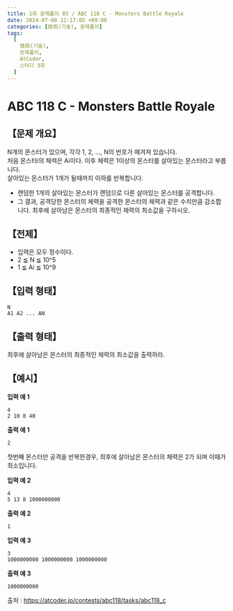 ```yaml
---
title: 1회 문제풀이 03 / ABC 118 C - Monsters Battle Royale
date: 2024-07-08 12:17:05 +09:00
categories: [技術(기술), 문제풀이]
tags:
  [
    技術(기술),
    문제풀이,
    AtCoder,
    스터디 3회
  ]
---
```

# ABC 118 C - Monsters Battle Royale
## 【문제 개요】
N개의 몬스터가 있으며, 각각 1, 2, ..., N의 번호가 매겨져 있습니다.<br>
처음 몬스터i의 체력은 Ai이다. 이후 체력은 1이상의 몬스터를 살아있는 몬스터라고 부릅니다.<br>
살아있는 몬스터가 1개가 될때까지 이하를 반복합니다.<br>
- 랜덤한 1개의 살아있는 몬스터가 랜덤으로 다른 살아있는 몬스터를 공격합니다.
- 그 결과, 공격당한 몬스터의 체력을 공격한 몬스터의 체력과 같은 수치만큼 감소합니다.
최후에 살아남은 몬스터의 최종적인 체력의 최소값을 구하시오.

## 【전제】
- 입력은 모두 정수이다.
- 2 ≦ N ≦ 10^5
- 1 ≦ Ai ≦ 10^9

## 【입력 형태】
```
N
A1 A2 ... AN
```

## 【출력 형태】
최후에 살아남은 몬스터의 최종적인 체력의 최소값을 출력하라.

## 【예시】

**입력 예 1**

```
4
2 10 8 40
```

**출력 예 1**

```
2
```
첫번째 몬스터만 공격을 반복한경우, 최후에 살아남은 몬스터의 체력은 2가 되며 이때가 최소입니다.

**입력 예 2**

```
4
5 13 8 1000000000
```

**출력 예 2**

```
1
```

**입력 예 3**

```
3
1000000000 1000000000 1000000000
```

**출력 예 3**

```
1000000000
```

출처 : <a href="https://atcoder.jp/contests/abc118/tasks/abc118_c">https://atcoder.jp/contests/abc118/tasks/abc118_c</a> 